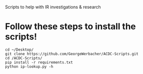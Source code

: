Scripts to help with IR investigations &amp; research

# Follow these steps to install the scripts!
```
cd ~/Desktop/
git clone https://github.com/GeorgeWerbacher/ACDC-Scripts.git
cd /ACDC-Scripts/
pip install -r requirements.txt
python ip-lookup.py -h
```
